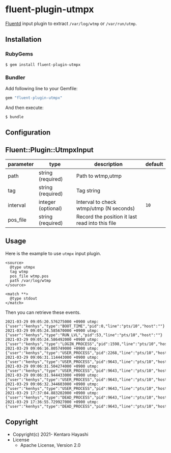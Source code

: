 # fluent-plugin-utmpx

[Fluentd](https://fluentd.org/) input plugin to extract `/var/log/wtmp` or `/var/run/utmp`.

## Installation

### RubyGems

```
$ gem install fluent-plugin-utmpx
```

### Bundler

Add following line to your Gemfile:

```ruby
gem "fluent-plugin-utmpx"
```

And then execute:

```
$ bundle
```

## Configuration

## Fluent::Plugin::UtmpxInput

| parameter | type               | description                                     | default |
|-----------|--------------------|-------------------------------------------------|---------|
| path      | string (required)  | Path to wtmp,utmp                               |         |
| tag       | string (required)  | Tag string                                      |         |
| interval  | integer (optional) | Interval to check wtmp/utmp (N seconds)         | `10`    |
| pos_file  | string (required)  | Record the position it last read into this file |         |

## Usage

Here is the example to use `utmpx` input plugin.

```
<source>
  @type utmpx
  tag wtmp
  pos_file wtmp.pos
  path /var/log/wtmp
</source>

<match **>
  @type stdout
</match>
```

Then you can retrieve these events.

```
2021-03-29 09:05:20.576275000 +0900 utmp: {"user":"kenhys","type":"BOOT_TIME","pid":0,"line":"pts/10","host":""}
2021-03-29 09:05:24.585670000 +0900 utmp: {"user":"kenhys","type":"RUN_LVL","pid":53,"line":"pts/10","host":""}
2021-03-29 09:05:24.586492000 +0900 utmp: {"user":"kenhys","type":"LOGIN_PROCESS","pid":1598,"line":"pts/10","host":""}
2021-03-29 09:06:16.805749000 +0900 utmp: {"user":"kenhys","type":"USER_PROCESS","pid":2268,"line":"pts/10","host":""}
2021-03-29 09:06:31.114443000 +0900 utmp: {"user":"kenhys","type":"USER_PROCESS","pid":9643,"line":"pts/10","host":""}
2021-03-29 09:06:31.504274000 +0900 utmp: {"user":"kenhys","type":"USER_PROCESS","pid":9643,"line":"pts/10","host":""}
2021-03-29 09:06:31.944433000 +0900 utmp: {"user":"kenhys","type":"USER_PROCESS","pid":9643,"line":"pts/10","host":""}
2021-03-29 09:06:32.344603000 +0900 utmp: {"user":"kenhys","type":"USER_PROCESS","pid":9643,"line":"pts/10","host":""}
2021-03-29 17:37:04.883202000 +0900 utmp: {"user":"kenhys","type":"DEAD_PROCESS","pid":9643,"line":"pts/10","host":""}
2021-03-29 17:36:55.729927000 +0900 utmp: {"user":"kenhys","type":"DEAD_PROCESS","pid":9643,"line":"pts/10","host":""}
```


## Copyright

* Copyright(c) 2021- Kentaro Hayashi
* License
  * Apache License, Version 2.0
